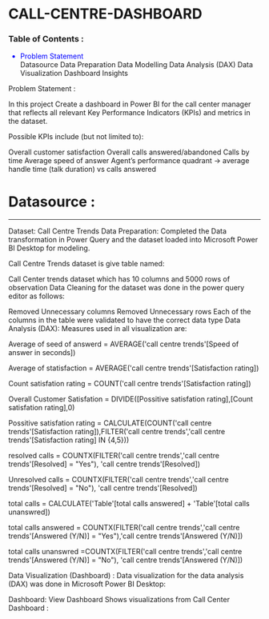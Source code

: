 # CALL-CENTRE-DASHBOARD
<h3><b>Table of Contents :</h3></b>
<ul>
<li style="color:blue">Problem Statement</li>
Datasource
Data Preparation
Data Modelling
Data Analysis (DAX)
Data Visualization Dashboard
Insights
</ul>
Problem Statement :

In this project Create a dashboard in Power BI for the call center manager that reflects all relevant Key Performance Indicators (KPIs) and metrics in the dataset.

Possible KPIs include (but not limited to):

Overall customer satisfaction
Overall calls answered/abandoned
Calls by time
Average speed of answer
Agent’s performance quadrant -> average handle time (talk duration) vs calls answered

<h1>Datasource :</h1>
  <hr>
Dataset: Call Centre Trends
Data Preparation:
Completed the Data transformation in Power Query and the dataset loaded into Microsoft Power BI Desktop for modeling.

Call Centre Trends dataset is give table named:

Call Center trends dataset which has 10 columns and 5000 rows of observation
Data Cleaning for the dataset was done in the power query editor as follows:

Removed Unnecessary columns
Removed Unnecessary rows
Each of the columns in the table were validated to have the correct data type
Data Analysis (DAX):
Measures used in all visualization are:

Average of seed of answerd = AVERAGE('call centre trends'[Speed of answer in seconds])

Average of statisfaction = AVERAGE('call centre trends'[Satisfaction rating])

Count satisfation rating = COUNT('call centre trends'[Satisfaction rating])

Overall Customer Satisfation = DIVIDE([Possitive satisfation rating],[Count satisfation rating],0)

Possitive satisfation rating = CALCULATE(COUNT('call centre trends'[Satisfaction rating]),FILTER('call centre trends','call centre trends'[Satisfaction rating] IN {4,5}))

resolved calls = COUNTX(FILTER('call centre trends','call centre trends'[Resolved] = "Yes"), 'call centre trends'[Resolved])

Unresolved calls = COUNTX(FILTER('call centre trends','call centre trends'[Resolved] = "No"), 'call centre trends'[Resolved])

total calls = CALCULATE('Table'[total calls answered] + 'Table'[total calls unanswred])

total calls answered = COUNTX(FILTER('call centre trends','call centre trends'[Answered (Y/N)] = "Yes"),'call centre trends'[Answered (Y/N)])

total calls unanswred =COUNTX(FILTER('call centre trends','call centre trends'[Answered (Y/N)] = "No"), 'call centre trends'[Answered (Y/N)])

Data Visualization (Dashboard) :
Data visualization for the data analysis (DAX) was done in Microsoft Power BI Desktop:

Dashboard: View Dashboard
Shows visualizations from Call Center Dashboard :
